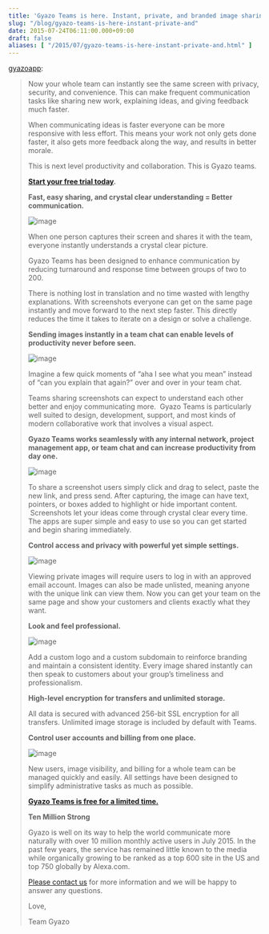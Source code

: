```yaml
---
title: 'Gyazo Teams is here. Instant, private, and branded image sharing.'
slug: "/blog/gyazo-teams-is-here-instant-private-and"
date: 2015-07-24T06:11:00.000+09:00
draft: false
aliases: [ "/2015/07/gyazo-teams-is-here-instant-private-and.html" ]
---
```


[gyazoapp](http://blog.gyazo.com/post/124855163503/gyazo-teams-is-here-instant-private-and):

  
  

> Now your whole team can instantly see the same screen with privacy, security, and convenience. This can make frequent communication tasks like sharing new work, explaining ideas, and giving feedback much faster.
> 
> When communicating ideas is faster everyone can be more responsive with less effort. This means your work not only gets done faster, it also gets more feedback along the way, and results in better morale. 
> 
> This is next level productivity and collaboration. This is Gyazo teams. 
> 
>   
> 
> **[Start your free trial today](http://gyazo.com/teams).**
> 
>   
> 
> **Fast, easy sharing, and crystal clear understanding = Better communication.**
> 
> ![image](http://68.media.tumblr.com/258d9a51af2551aaedaafb50e6a0d3b1/tumblr_inline_nryf1wxUzC1qekxju_540.png)
> 
>   
>   
> When one person captures their screen and shares it with the team, everyone instantly understands a crystal clear picture.  
>   
>   
> 
> Gyazo Teams has been designed to enhance communication by reducing turnaround and response time between groups of two to 200. 
> 
> There is nothing lost in translation and no time wasted with lengthy explanations. With screenshots everyone can get on the same page instantly and move forward to the next step faster. This directly reduces the time it takes to iterate on a design or solve a challenge.
> 
> **Sending images instantly in a team chat can enable levels of productivity never before seen.**
> 
> ![image](http://68.media.tumblr.com/82026e740a6bd65b52d801487738bd12/tumblr_inline_nryfz7ZxYd1qekxju_540.gif)
> 
> Imagine a few quick moments of “aha I see what you mean” instead of “can you explain that again?” over and over in your team chat.
> 
> Teams sharing screenshots can expect to understand each other better and enjoy communicating more.  Gyazo Teams is particularly well suited to design, development, support, and most kinds of modern collaborative work that involves a visual aspect.
> 
> **Gyazo Teams works seamlessly with any internal network, project management app, or team chat and can increase productivity from day one.**
> 
> ![image](http://68.media.tumblr.com/c579024ae505645b0fb8bda8541549ec/tumblr_inline_nryg32H3xD1qekxju_540.gif)
> 
> To share a screenshot users simply click and drag to select, paste the new link, and press send. After capturing, the image can have text, pointers, or boxes added to highlight or hide important content.  Screenshots let your ideas come through crystal clear every time. The apps are super simple and easy to use so you can get started and begin sharing immediately.
> 
>   
> 
> **Control access and privacy with powerful yet simple settings.**
> 
> ![image](http://68.media.tumblr.com/0b408c814d6ec4afc128dc7576c38b6d/tumblr_inline_nr0ynyWMfq1qekxju_540.gif)
> 
> Viewing private images will require users to log in with an approved email account. Images can also be made unlisted, meaning anyone with the unique link can view them. Now you can get your team on the same page and show your customers and clients exactly what they want.
> 
> **Look and feel professional.**
> 
> ![image](http://68.media.tumblr.com/98ba597aa87c1fba885cb3de7dd4efba/tumblr_inline_nrygdaILEA1qekxju_540.png)
> 
> Add a custom logo and a custom subdomain to reinforce branding and maintain a consistent identity. Every image shared instantly can then speak to customers about your group’s timeliness and professionalism.
> 
> **High-level encryption for transfers and unlimited storage.**
> 
> All data is secured with advanced 256-bit SSL encryption for all transfers. Unlimited image storage is included by default with Teams.
> 
> **Control user accounts and billing from one place.**
> 
> ![image](http://68.media.tumblr.com/f53e61cb05e1cb1b71aff402e2db4d32/tumblr_inline_nr0zfrvXRj1qekxju_540.png)
> 
> New users, image visibility, and billing for a whole team can be managed quickly and easily. All settings have been designed to simplify administrative tasks as much as possible.
> 
> **[Gyazo Teams is free for a limited time.](http://gyazo.com/teams)**
> 
>   
> 
> **Ten Million Strong**
> 
> Gyazo is well on its way to help the world communicate more naturally with over 10 million monthly active users in July 2015. In the past few years, the service has remained little known to the media while organically growing to be ranked as a top 600 site in the US and top 750 globally by Alexa.com.  
>   
>   
> 
> [Please contact us](http://gyazo.com/contact) for more information and we will be happy to answer any questions.   
>   
> Love,
> 
> Team Gyazo